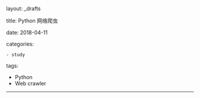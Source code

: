 layout: _drafts

title: Python 网络爬虫

date: 2018-04-11

categories:

	- study

tags:

 - Python
 - Web crawler

---------------------------------------------

